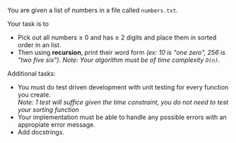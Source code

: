 You are given a list of numbers in a file called `numbers.txt`.  

Your task is to
- Pick out all numbers $\ge$ 0 and has $\ge$ 2 digits and place them in sorted order in an list.
- Then using **recursion**, print their word form *(ex: 10 is "one zero", 256 is "two five six")*. 
*Note: Your algorithm must be of time complexity `O(n)`.*

Additional tasks:
- You must do test driven development with unit testing for every function you create.   
*Note: 1 test will suffice given the time constraint, you do not need to test your sorting function*
- Your implementation must be able to handle any possible errors with an appropiate error message.
- Add docstrings.